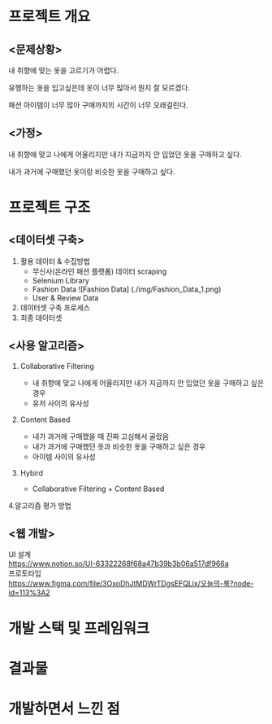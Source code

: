 # 프로젝트 개요
## <문제상황>
내 취향에 맞는 옷을 고르기가 어렵다. 

유행하는 옷을 입고싶은데 옷이 너무 많아서 뭔지 잘 모르겠다.

패션 아이템이 너무 많아 구매까지의 시간이 너무 오래걸린다.

## <가정>
내 취향에 맞고 나에게 어울리지만 내가 지금까지 안 입었던 옷을 구매하고 싶다.

내가 과거에 구매했던 옷이랑 비슷한 옷을 구매하고 싶다.  

# 프로젝트 구조
## <데이터셋 구축>
1. 활용 데이터 & 수집방법  
    - 무신사(온라인 패션 플랫폼) 데이터 scraping
    - Selenium Library
    - Fashion Data
    ![Fashion Data] (./img/Fashion_Data_1.png)
    - User & Review Data
2. 데이터셋 구축 프로세스 
3. 최종 데이터셋

## <사용 알고리즘>
1. Collaborative Filtering 
    - 내 취향에 맞고 나에게 어울리지만 내가 지금까지 안 입었던 옷을 구매하고 싶은 경우
    - 유저 사이의 유사성

2. Content Based  
    - 내가 과거에 구매했을 때 진짜 고심해서 골랐음
    - 내가 과거에 구매했던 옷과 비슷한 옷을 구매하고 싶은 경우
    - 아이템 사이의 유사성

3. Hybird
    - Collaborative Filtering + Content Based

4.알고리즘 평가 방법

## <웹 개발>
UI 설계  
https://www.notion.so/UI-63322268f68a47b39b3b06a517df966a  
프로토타입  
https://www.figma.com/file/3OxoDhJtMDWrTDgsEFQLix/오늘의-룩?node-id=113%3A2



# 개발 스택 및 프레임워크

# 결과물

# 개발하면서 느낀 점
